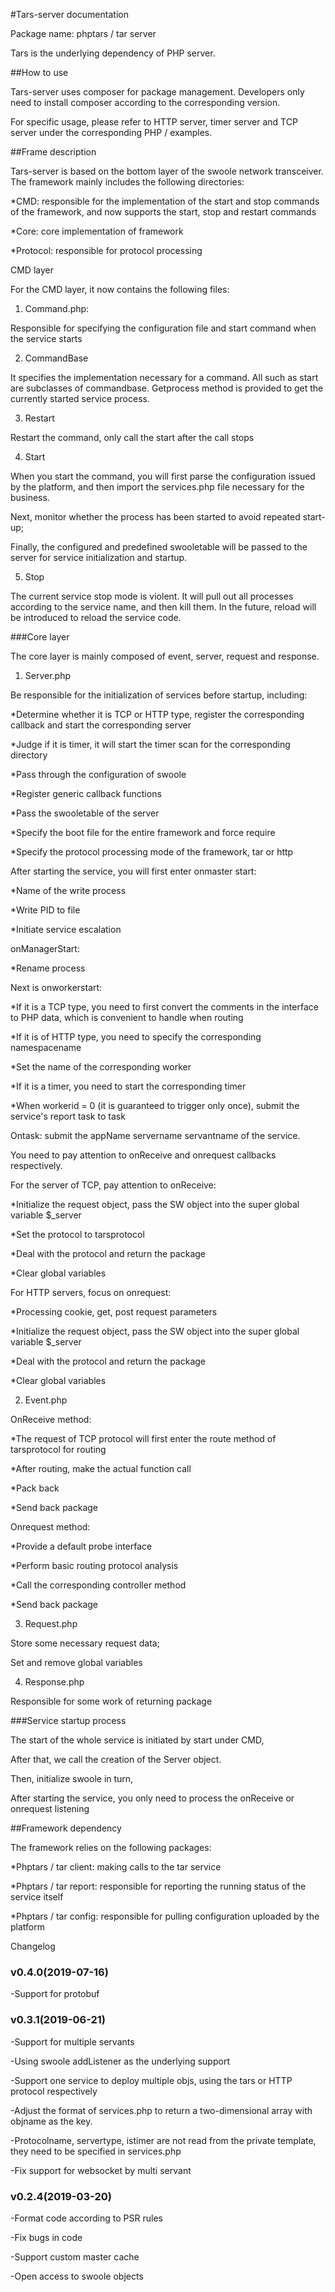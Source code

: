 #Tars-server documentation



Package name: phptars / tar server

Tars is the underlying dependency of PHP server.



##How to use

Tars-server uses composer for package management. Developers only need to install composer according to the corresponding version.



For specific usage, please refer to HTTP server, timer server and TCP server under the corresponding PHP / examples.



##Frame description

Tars-server is based on the bottom layer of the swoole network transceiver. The framework mainly includes the following directories:

*CMD: responsible for the implementation of the start and stop commands of the framework, and now supports the start, stop and restart commands

*Core: core implementation of framework

*Protocol: responsible for protocol processing



CMD layer

For the CMD layer, it now contains the following files:

1. Command.php:

Responsible for specifying the configuration file and start command when the service starts



2. CommandBase

It specifies the implementation necessary for a command. All such as start are subclasses of commandbase. Getprocess method is provided to get the currently started service process.



3. Restart

Restart the command, only call the start after the call stops



4. Start

When you start the command, you will first parse the configuration issued by the platform, and then import the services.php file necessary for the business.

Next, monitor whether the process has been started to avoid repeated start-up;

Finally, the configured and predefined swooletable will be passed to the server for service initialization and startup.




5. Stop

The current service stop mode is violent. It will pull out all processes according to the service name, and then kill them. In the future, reload will be introduced to reload the service code.




###Core layer

The core layer is mainly composed of event, server, request and response.



1. Server.php

Be responsible for the initialization of services before startup, including:

*Determine whether it is TCP or HTTP type, register the corresponding callback and start the corresponding server

*Judge if it is timer, it will start the timer scan for the corresponding directory

*Pass through the configuration of swoole

*Register generic callback functions

*Pass the swooletable of the server

*Specify the boot file for the entire framework and force require

*Specify the protocol processing mode of the framework, tar or http



After starting the service, you will first enter onmaster start:

*Name of the write process

*Write PID to file

*Initiate service escalation



onManagerStart:

*Rename process



Next is onworkerstart:

*If it is a TCP type, you need to first convert the comments in the interface to PHP data, which is convenient to handle when routing

*If it is of HTTP type, you need to specify the corresponding namespacename

*Set the name of the corresponding worker

*If it is a timer, you need to start the corresponding timer

*When workerid = 0 (it is guaranteed to trigger only once), submit the service's report task to task




Ontask: submit the appName servername servantname of the service.



You need to pay attention to onReceive and onrequest callbacks respectively.



For the server of TCP, pay attention to onReceive:

*Initialize the request object, pass the SW object into the super global variable $_server

*Set the protocol to tarsprotocol

*Deal with the protocol and return the package

*Clear global variables

For HTTP servers, focus on onrequest:

*Processing cookie, get, post request parameters

*Initialize the request object, pass the SW object into the super global variable $_server

*Deal with the protocol and return the package

*Clear global variables




2. Event.php

OnReceive method:

*The request of TCP protocol will first enter the route method of tarsprotocol for routing

*After routing, make the actual function call

*Pack back

*Send back package




Onrequest method:

*Provide a default probe interface

*Perform basic routing protocol analysis

*Call the corresponding controller method

*Send back package



3. Request.php

Store some necessary request data;

Set and remove global variables



4. Response.php

Responsible for some work of returning package




###Service startup process

The start of the whole service is initiated by start under CMD,

After that, we call the creation of the Server object.

Then, initialize swoole in turn,

After starting the service, you only need to process the onReceive or onrequest listening




##Framework dependency

The framework relies on the following packages:

*Phptars / tar client: making calls to the tar service

*Phptars / tar report: responsible for reporting the running status of the service itself

*Phptars / tar config: responsible for pulling configuration uploaded by the platform



Changelog

### v0.4.0(2019-07-16)

-Support for protobuf



### v0.3.1(2019-06-21)

-Support for multiple servants

-Using swoole addListener as the underlying support

-Support one service to deploy multiple objs, using the tars or HTTP protocol respectively

-Adjust the format of services.php to return a two-dimensional array with objname as the key.

-Protocolname, servertype, istimer are not read from the private template, they need to be specified in services.php

-Fix support for websocket by multi servant



### v0.2.4(2019-03-20)

-Format code according to PSR rules

-Fix bugs in code

-Support custom master cache

-Open access to swoole objects
